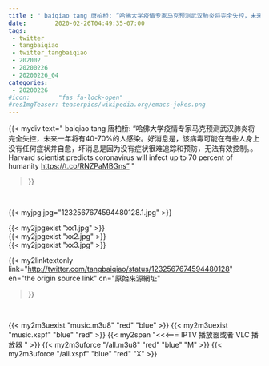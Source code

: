 ```yaml
---
title : " baiqiao tang 唐柏桥: “哈佛大学疫情专家马克预测武汉肺炎将完全失控，未来一年将有40-70%的人感染。好消息是，该病毒可能在有些人身上没有任何症状并自愈，坏消息是因为没有症状很难追踪和预防，无法有效控制。。Harvard scientist predicts coronavirus will infect up to 70 percent of humanity https://t.co/RNZPaMBGns”  "
date:        2020-02-26T04:49:35-07:00
tags:
 - twitter
 - tangbaiqiao
 - twitter_tangbaiqiao
 - 202002
 - 20200226
 - 20200226_04
categories:
 - 20200226
#icon:        "fas fa-lock-open"
#resImgTeaser: teaserpics/wikipedia.org/emacs-jokes.png
---
```


{{< mydiv text=" baiqiao tang 唐柏桥: “哈佛大学疫情专家马克预测武汉肺炎将完全失控，未来一年将有40-70%的人感染。好消息是，该病毒可能在有些人身上没有任何症状并自愈，坏消息是因为没有症状很难追踪和预防，无法有效控制。。Harvard scientist predicts coronavirus will infect up to 70 percent of humanity https://t.co/RNZPaMBGns”  "
>}}
<br>


 {{< myjpg jpg="1232567674594480128.1.jpg" >}}<br> 

{{< my2jpgexist "xx1.jpg" >}}<br>
{{< my2jpgexist "xx2.jpg" >}}<br>
{{< my2jpgexist "xx3.jpg" >}}<br>


{{< my2linktextonly link="http://twitter.com/tangbaiqiao/status/1232567674594480128"
en="the origin source link" cn="原始來源網址"
>}}


<br>

{{< my2m3uexist "music.m3u8" "red"  "blue" >}} {{< my2m3uexist "music.xspf" "blue" "red"  >}} {{< my2span "<<<=== IPTV 播放器或者 VLC 播放器 " >}} {{< my2m3uforce "/all.m3u8" "red"  "blue" "M" >}} {{< my2m3uforce "/all.xspf" "blue" "red"  "X" >}} 
